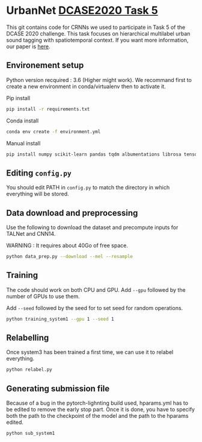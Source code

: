 # UrbanNet [DCASE2020 Task 5](http://dcase.community/challenge2020/task-urban-sound-tagging-with-spatiotemporal-context)

This git contains code for CRNNs we used to participate in Task 5 of the DCASE 2020 challenge. This task focuses on hierarchical multilabel urban sound tagging with spatiotemporal context. If you want more information, our paper is [here](https://www.overleaf.com/project/5ee0b58cc34d6a0001694eb3).

## Environement setup

Python version recquired : 3.6 (Higher might work).
We recommand first to create a new environment in conda/virtualenv then to activate it.

Pip install

~~~bash
pip install -r requirements.txt
~~~

Conda install

~~~bash
conda env create -f environment.yml
~~~

Manual install

~~~bash
pip install numpy scikit-learn pandas tqdm albumentations librosa tensorboard torch torchvision oyaml pytorch-lightning
~~~

## Editing `config.py`

You should edit PATH in `config.py` to match the directory in which everything will be stored.

## Data download and preprocessing

Use the following to download the dataset and precompute inputs for TALNet and CNN14.

WARNING : It requires about 40Go of free space.

~~~bash
python data_prep.py --download --mel --resample
~~~

## Training

The code should work on both CPU and GPU.
Add `--gpu` followed by the number of GPUs to use them.

Add `--seed` followed by the seed for to set seed for random operations.

~~~bash
python training_system1 --gpu 1 --seed 1
~~~

## Relabelling

Once system3 has been trained a first time, we can use it to relabel everything.

~~~bash
python relabel.py
~~~

## Generating submission file

Because of a bug in the pytorch-lighnting build used, hparams.yml has to be edited to remove the early stop part.
Once it is done, you have to specify both the path to the checkpoint of the model and the path to the hparams edited.

~~~bash
python sub_system1
~~~